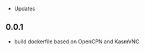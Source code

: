 <!-- https://developers.moreau.it/docs/add-ons/opencpn-changelog -->


- Updates

## 0.0.1
- build dockerfile based on OpenCPN and KasmVNC
